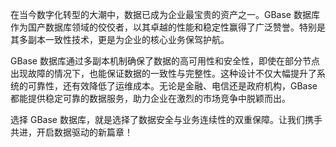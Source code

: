 在当今数字化转型的大潮中，数据已成为企业最宝贵的资产之一。GBase 数据库作为国产数据库领域的佼佼者，以其卓越的性能和稳定性赢得了广泛赞誉。特别是其多副本一致性技术，更是为企业的核心业务保驾护航。

GBase 数据库通过多副本机制确保了数据的高可用性和安全性，即使在部分节点出现故障的情况下，也能保证数据的一致性与完整性。这种设计不仅大幅提升了系统的可靠性，还有效降低了运维成本。无论是金融、电信还是政府机构，GBase 都能提供稳定可靠的数据服务，助力企业在激烈的市场竞争中脱颖而出。

选择 GBase 数据库，就是选择了数据安全与业务连续性的双重保障。让我们携手共进，开启数据驱动的新篇章！